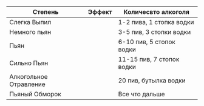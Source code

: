 
| Степень                | Эффект | Количесвто алкоголя       |
| ---------------------- | ------ | ------------------------- |
| Слегка Выпил           |        | 1-2 пива, 1 стопка водки  |
| Немного пьян           |        | 3-5 пив, 3 стопки водки   |
| Пьян                   |        | 6-10 пив, 5 стопок водки  |
| Сильно Пьян            |        | 11-15 пив, 7 стопок водки |
| Алкогольное Отравление |        | 20 пив, бутылка водки     |
| Пьяный Обморок         |        | Все что дальше            |
